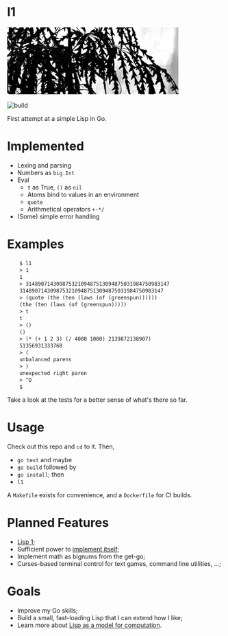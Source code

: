 # l1

<img src="/l1.jpg" width="400">

![build](https://github.com/eigenhombre/l1/actions/workflows/build.yml/badge.svg)

First attempt at a simple Lisp in Go.

# Implemented
- Lexing and parsing
- Numbers as `big.Int`
- Eval
  - `t` as True, `()` as `nil`
  - Atoms bind to values in an environment
  - `quote`
  - Arithmetical operators `+-*/`
- (Some) simple error handling

# Examples

        $ l1
        > 1
        1
        > 31489071430987532109487513094875031984750983147
        31489071430987532109487513094875031984750983147
        > (quote (the (ten (laws (of (greenspun))))))
        (the (ten (laws (of (greenspun)))))
        > t
        t
        > ()
        ()
        > (* (+ 1 2 3) (/ 4000 1000) 2139872138907)
        51356931333768
        > (
        unbalanced parens
        > )
        unexpected right paren
        > ^D
        $

Take a look at the tests for a better sense of what's there so far.

# Usage

Check out this repo and `cd` to it. Then,

- `go test` and maybe 
- `go build` followed by
- `go install`; then
- `l1`

A `Makefile` exists for convenience, and a `Dockerfile` for CI builds.

# Planned Features

- [Lisp 1](https://en.wikipedia.org/wiki/Common_Lisp#The_function_namespace);
- Sufficient power to [implement itself](http://www.paulgraham.com/rootsoflisp.html);
- Implement math as bignums from the get-go;
- Curses-based terminal control for text games, command line utilities, ...;

# Goals

- Improve my Go skills;
- Build a small, fast-loading Lisp that I can extend how I like;
- Learn more about [Lisp as a model for computation](http://www.paulgraham.com/rootsoflisp.html).

